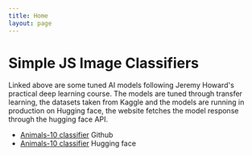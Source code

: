 ```yaml
---
title: Home
layout: page
---
```


# Simple JS Image Classifiers

Linked above are some tuned AI models following Jeremy Howard's practical deep learning course.
The models are tuned through transfer learning, the datasets taken from Kaggle and the models are running in production on Hugging face, the website fetches the model response through the hugging face API.

- [Animals-10 classifier](https://github.com/Furiek/PracticalDL/tree/main/animals-10) Github
- [Animals-10 classifier](https://huggingface.co/spaces/Furiek/animal_detector) Hugging face
